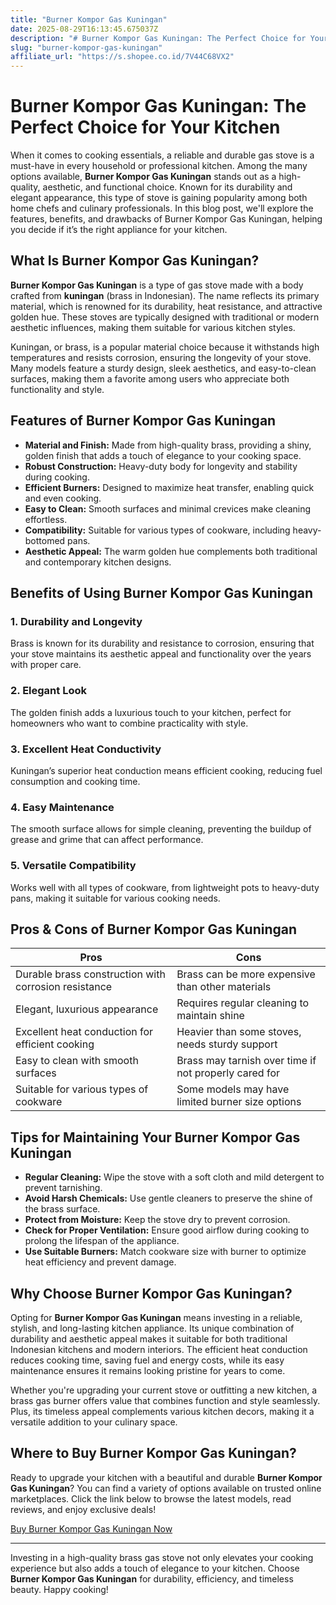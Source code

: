 ```yaml
---
title: "Burner Kompor Gas Kuningan"
date: 2025-08-29T16:13:45.675037Z
description: "# Burner Kompor Gas Kuningan: The Perfect Choice for Your Kitchen..."
slug: "burner-kompor-gas-kuningan"
affiliate_url: "https://s.shopee.co.id/7V44C68VX2"
---
```

# Burner Kompor Gas Kuningan: The Perfect Choice for Your Kitchen

When it comes to cooking essentials, a reliable and durable gas stove is a must-have in every household or professional kitchen. Among the many options available, **Burner Kompor Gas Kuningan** stands out as a high-quality, aesthetic, and functional choice. Known for its durability and elegant appearance, this type of stove is gaining popularity among both home chefs and culinary professionals. In this blog post, we'll explore the features, benefits, and drawbacks of Burner Kompor Gas Kuningan, helping you decide if it’s the right appliance for your kitchen.

## What Is Burner Kompor Gas Kuningan?

**Burner Kompor Gas Kuningan** is a type of gas stove made with a body crafted from **kuningan** (brass in Indonesian). The name reflects its primary material, which is renowned for its durability, heat resistance, and attractive golden hue. These stoves are typically designed with traditional or modern aesthetic influences, making them suitable for various kitchen styles.

Kuningan, or brass, is a popular material choice because it withstands high temperatures and resists corrosion, ensuring the longevity of your stove. Many models feature a sturdy design, sleek aesthetics, and easy-to-clean surfaces, making them a favorite among users who appreciate both functionality and style.

## Features of Burner Kompor Gas Kuningan

- **Material and Finish:** Made from high-quality brass, providing a shiny, golden finish that adds a touch of elegance to your cooking space.
- **Robust Construction:** Heavy-duty body for longevity and stability during cooking.
- **Efficient Burners:** Designed to maximize heat transfer, enabling quick and even cooking.
- **Easy to Clean:** Smooth surfaces and minimal crevices make cleaning effortless.
- **Compatibility:** Suitable for various types of cookware, including heavy-bottomed pans.
- **Aesthetic Appeal:** The warm golden hue complements both traditional and contemporary kitchen designs.

## Benefits of Using Burner Kompor Gas Kuningan

### 1. Durability and Longevity

Brass is known for its durability and resistance to corrosion, ensuring that your stove maintains its aesthetic appeal and functionality over the years with proper care.

### 2. Elegant Look

The golden finish adds a luxurious touch to your kitchen, perfect for homeowners who want to combine practicality with style.

### 3. Excellent Heat Conductivity

Kuningan’s superior heat conduction means efficient cooking, reducing fuel consumption and cooking time.

### 4. Easy Maintenance

The smooth surface allows for simple cleaning, preventing the buildup of grease and grime that can affect performance.

### 5. Versatile Compatibility

Works well with all types of cookware, from lightweight pots to heavy-duty pans, making it suitable for various cooking needs.

## Pros & Cons of Burner Kompor Gas Kuningan

| Pros                                                 | Cons                                              |
|-------------------------------------------------------|---------------------------------------------------|
| Durable brass construction with corrosion resistance | Brass can be more expensive than other materials|
| Elegant, luxurious appearance                        | Requires regular cleaning to maintain shine    |
| Excellent heat conduction for efficient cooking     | Heavier than some stoves, needs sturdy support |
| Easy to clean with smooth surfaces                   | Brass may tarnish over time if not properly cared for |
| Suitable for various types of cookware              | Some models may have limited burner size options|

## Tips for Maintaining Your Burner Kompor Gas Kuningan

- **Regular Cleaning:** Wipe the stove with a soft cloth and mild detergent to prevent tarnishing.
- **Avoid Harsh Chemicals:** Use gentle cleaners to preserve the shine of the brass surface.
- **Protect from Moisture:** Keep the stove dry to prevent corrosion.
- **Check for Proper Ventilation:** Ensure good airflow during cooking to prolong the lifespan of the appliance.
- **Use Suitable Burners:** Match cookware size with burner to optimize heat efficiency and prevent damage.

## Why Choose Burner Kompor Gas Kuningan?

Opting for **Burner Kompor Gas Kuningan** means investing in a reliable, stylish, and long-lasting kitchen appliance. Its unique combination of durability and aesthetic appeal makes it suitable for both traditional Indonesian kitchens and modern interiors. The efficient heat conduction reduces cooking time, saving fuel and energy costs, while its easy maintenance ensures it remains looking pristine for years to come.

Whether you're upgrading your current stove or outfitting a new kitchen, a brass gas burner offers value that combines function and style seamlessly. Plus, its timeless appeal complements various kitchen decors, making it a versatile addition to your culinary space.

## Where to Buy Burner Kompor Gas Kuningan?

Ready to upgrade your kitchen with a beautiful and durable **Burner Kompor Gas Kuningan**? You can find a variety of options available on trusted online marketplaces. Click the link below to browse the latest models, read reviews, and enjoy exclusive deals!

[Buy Burner Kompor Gas Kuningan Now](https://s.shopee.co.id/7V44C68VX2)

---

Investing in a high-quality brass gas stove not only elevates your cooking experience but also adds a touch of elegance to your kitchen. Choose **Burner Kompor Gas Kuningan** for durability, efficiency, and timeless beauty. Happy cooking!